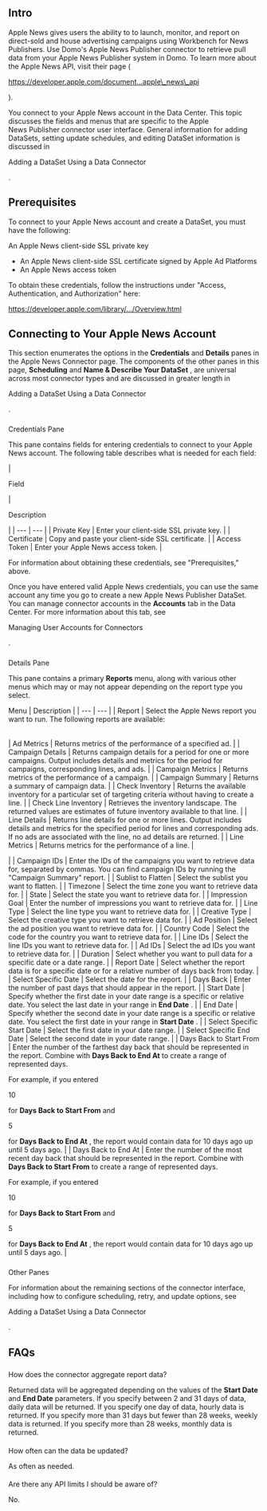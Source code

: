

Intro
-------

Apple News gives users the ability to to launch, monitor, and report on direct-sold and house advertising campaigns using Workbench for News Publishers. Use Domo's Apple News Publisher connector to retrieve pull data from your Apple News Publisher system in Domo. To learn more about the Apple News API, visit their page (

https://developer.apple.com/document...apple\_news\_api

).


 You connect to your Apple News account in the Data Center. This topic discusses the fields and menus that are specific to the Apple News Publisher connector user interface. General information for adding DataSets, setting update schedules, and editing DataSet information is discussed in

Adding a DataSet Using a Data Connector

.


 Prerequisites
---------------

To connect to your Apple News account and create a DataSet, you must have the following:

 An Apple News client-side SSL private key
* An Apple News client-side SSL certificate signed by Apple Ad Platforms
* An Apple News access token

To obtain these credentials, follow the instructions under "Access, Authentication, and Authorization" here:

https://developer.apple.com/library/.../Overview.html

Connecting to Your Apple News Account
---------------------------------------


 This section enumerates the options in the
 **Credentials**
 and
 **Details**
 panes in the Apple News Connector page. The components of the other panes in this page,
 **Scheduling**
 and
 **Name & Describe Your DataSet**
 , are universal across most connector types and are discussed in greater length in

Adding a DataSet Using a Data Connector

.


###

Credentials Pane


 This pane contains fields for entering credentials to connect to your Apple News account. The following table describes what is needed for each field:


|

Field

|

Description

|
| --- | --- |
|
 Private Key
  |
 Enter your client-side SSL private key.
  |
|
 Certificate
  |
 Copy and paste your client-side SSL certificate.
  |
|
 Access Token
  |
 Enter your Apple News access token.
  |

For information about obtaining these credentials, see "Prerequisites," above.

Once you have entered valid Apple News credentials, you can use the same account any time you go to create a new Apple News Publisher DataSet. You can manage connector accounts in the
 **Accounts**
 tab in the Data Center. For more information about this tab, see

Managing User Accounts for Connectors

.


###
 Details Pane

This pane contains a primary
 **Reports**
 menu, along with various other menus which may or may not appear depending on the report type you select.


 Menu
  |
 Description
  |
| --- | --- |
|
 Report
  |
 Select the Apple News report you want to run. The following reports are available:


|  |  |
| --- | --- |
|
 Ad Metrics
  |
 Returns metrics of the performance of a specified ad.
  |
|
 Campaign Details
  |
 Returns campaign details for a period for one or more campaigns. Output includes details and metrics for the period for campaigns, corresponding lines, and ads.
  |
|
 Campaign Metrics
  |
 Returns metrics of the performance of a campaign.
  |
|
 Campaign Summary
  |
 Returns a summary of campaign data.
  |
|
 Check Inventory
  |
 Returns the available inventory for a particular set of targeting criteria without having to create a line.
  |
|
 Check Line Inventory
  |
 Retrieves the inventory landscape. The returned values are estimates of future inventory available to that line.
  |
|
 Line Details
  |
 Returns line details for one or more lines. Output includes details and metrics for the specified period for lines and corresponding ads. If no ads are associated with the line, no ad details are returned.
  |
|
 Line Metrics
  |
 Returns metrics for the performance of a line.
  |

|
|
 Campaign IDs
  |
 Enter the IDs of the campaigns you want to retrieve data for, separated by commas. You can find campaign IDs by running the "Campaign Summary" report.
  |
|
 Sublist to Flatten
  |
 Select the sublist you want to flatten.
  |
|
 Timezone
  |
 Select the time zone you want to retrieve data for.
  |
|
 State
  |
 Select the state you want to retrieve data for.
  |
|
 Impression Goal
  |
 Enter the number of impressions you want to retrieve data for.
  |
|
 Line Type
  |
 Select the line type you want to retrieve data for.
  |
|
 Creative Type
  |
 Select the creative type you want to retrieve data for.
  |
|
 Ad Position
  |
 Select the ad position you want to retrieve data for.
  |
|
 Country Code
  |
 Select the code for the country you want to retrieve data for.
  |
|
 Line IDs
  |
 Select the line IDs you want to retrieve data for.
  |
|
 Ad IDs
  |
 Select the ad IDs you want to retrieve data for.
  |
|
 Duration
  |
 Select whether you want to pull data for a specific date or a date range.
  |
|
 Report Date
  |
 Select whether the report data is for a specific date or for a relative number of days back from today.
  |
|
 Select Specific Date
  |
 Select the date for the report.
  |
|
 Days Back
  |
 Enter the number of past days that should appear in the report.
  |
|
 Start Date
  |
 Specify whether the first date in your date range is a specific or relative date. You select the last date in your range in
 **End Date**
 .
  |
|
 End Date
  |
 Specify whether the second date in your date range is a specific or relative date. You select the first date in your range in
 **Start Date**
 .
  |
|
 Select Specific Start Date
  |
 Select the first date in your date range.
  |
|
 Select Specific End Date
  |
 Select the second date in your date range.
  |
|
 Days Back to Start From
  |
 Enter the number of the farthest day back that should be represented in the report. Combine with
 **Days Back to End At**
 to create a range of represented days.


 For example, if you entered

10

for
 **Days Back to Start From**
 and

5

for
 **Days Back to End At**
 , the report would contain data for 10 days ago up until 5 days ago.
  |
|
 Days Back to End At
  |
 Enter the number of the most recent day back that should be represented in the report. Combine with
 **Days Back to Start From**
 to create a range of represented days.


 For example, if you entered

10

for
 **Days Back to Start From**
 and

5

for
 **Days Back to End At**
 , the report would contain data for 10 days ago up until 5 days ago.
  |


###
 Other Panes

For information about the remaining sections of the connector interface, including how to configure scheduling, retry, and update options, see

Adding a DataSet Using a Data Connector

.


 FAQs
------


#####
 How does the connector aggregate report data?

Returned data will be aggregated depending on the values of the
 **Start Date**
 and
 **End Date**
 parameters. If you specify between 2 and 31 days of data, daily data will be returned. If you specify one day of data, hourly data is returned. If you specify more than 31 days but fewer than 28 weeks, weekly data is returned. If you specify more than 28 weeks, monthly data is returned.

####
 How often can the data be updated?

As often as needed.

####
 Are there any API limits I should be aware of?

No.

